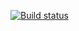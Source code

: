 [![Build status](https://ci.appveyor.com/api/projects/status/anib3xfd2x7j5ts4?svg=true)](https://ci.appveyor.com/project/Soulmaers/ajs10-1)
